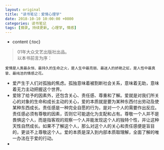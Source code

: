```yaml
---
layout: original
title: "读书笔记：爱情心理学"
date: 2018-10-10 10:00:00 +0800 
categories: 读书笔记
tags: [摘录, 持续更新, 心理学, 情感]
---
```

* content
{:toc}


> 01年大众文艺出版社出品。<br/>
> 以本书前言为序：

    爱情是人类最永恒、最持久的生命之火，是人生中最亮丽、最迷人的娇艳之虹，是人性中最真挚、最纯洁的情感之花。

<!-- more -->

* 爱产生于人们对孤独的焦虑。孤独意味着被割断社会关系，意味着无助，意味着无力主动把握这个世界。
* 爱除了给予的因素外，还包含关心、责任感、尊重和了解。爱就是对我们所关心的对象的生命和成长主动的关心，爱的本质就是要为某种东西付出劳动及使某种东西成长。责任感是一种完全自愿的行为，是对一个人的需要作出反应。责任感必须有尊敬的因素，否则它可能退化为支配和占有。尊敬一个人并不是畏惧这个人，而是指客观的观察一个人并能发现这个人的独特个性，并让这种天性自然成长。如果不了解这个人，那么对这个人的关心和责任感便是盲目的，更谈不上尊敬这个人。爱的本质是深入到内部本质取理解，全面了解的唯一办法在于爱的行动。
* 